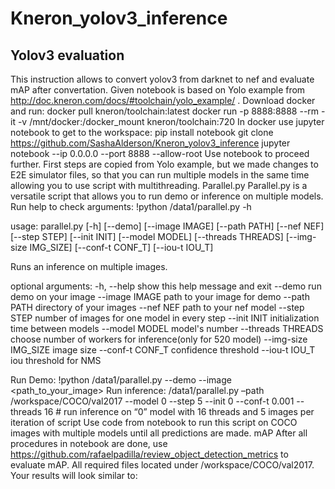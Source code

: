 # Kneron_yolov3_inference
## Yolov3 evaluation
This instruction allows to convert yolov3 from darknet to nef and evaluate mAP after convertation. Given notebook is based on Yolo example from http://doc.kneron.com/docs/#toolchain/yolo_example/ .
Download docker and run:
docker pull kneron/toolchain:latest
docker run -p 8888:8888 --rm -it -v /mnt/docker:/docker_mount kneron/toolchain:720
In docker use jupyter notebook to get to the workspace:
pip install notebook
git clone https://github.com/SashaAlderson/Kneron_yolov3_inference
jupyter notebook --ip 0.0.0.0 --port 8888 --allow-root 
Use notebook to proceed further. First steps are copied from Yolo example, but we made changes to E2E simulator files, so that you can run multiple models in the same time allowing you to use script with multithreading.
Parallel.py
Parallel.py is a versatile script that allows you to run demo or inference on multiple models. 
Run help to check arguments:
!python /data1/parallel.py -h 

usage: parallel.py [-h] [--demo] [--image IMAGE] [--path PATH] [--nef NEF]
[--step STEP] [--init INIT] [--model MODEL]
[--threads THREADS] [--img-size IMG_SIZE] [--conf-t CONF_T]
[--iou-t IOU_T]

Runs an inference on multiple images.

optional arguments:
-h, --help           show this help message and exit
--demo               run demo on your image
--image IMAGE        path to your image for demo
--path PATH          directory of your images
--nef NEF            path to your nef model
--step STEP          number of images for one model in every step
--init INIT          initialization time between models
--model MODEL        model's number
--threads THREADS    choose number of workers for inference(only for 520 model)
--img-size IMG_SIZE  image size
--conf-t CONF_T      confidence threshold
--iou-t IOU_T        iou threshold for NMS

Run Demo:
!python /data1/parallel.py --demo --image <path_to_your_image>
Run inference:
/data1/parallel.py –path /workspace/COCO/val2017 --model 0 --step 5 --init 0 --conf-t 0.001 --threads 16 # run inference on “0” model with 16 threads and 5 images per iteration of script
Use code from notebook to run this script on COCO images with multiple models until all predictions are made.
mAP
After all procedures in notebook are done, use https://github.com/rafaelpadilla/review_object_detection_metrics  to evaluate mAP. All required files located under /workspace/COCO/val2017.
Your results will look similar to:
 
